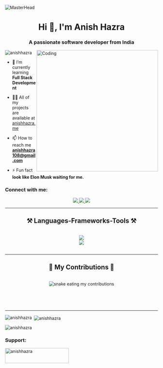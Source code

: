 ![MasterHead](https://media.licdn.com/dms/image/D4D16AQE37UKwivp1dQ/profile-displaybackgroundimage-shrink_350_1400/0/1693170185927?e=1698883200&v=beta&t=1aP_ZUJfk1xnQfKliCyESuchYBroFzo2JVkzuW8PtX0)
<h1 align="center">Hi 👋, I'm Anish Hazra</h1>
<h3 align="center">A passionate software developer from India</h3>
<img align="right" alt="Coding" width="400" src="https://i.giphy.com/media/3orif0rjs49gsPWg1y/giphy.gif">

<p align="left"> <img src="https://komarev.com/ghpvc/?username=anishhazra&label=Profile%20views&color=0e75b6&style=flat" alt="anishhazra" /> </p>



- 🌱 I’m currently learning **Full Stack Development**

- 👨‍💻 All of my projects are available at [anishhazra.me](https://anishhazra.me/)

- 📫 How to reach me **anishhazra108@gmail.com**

- ⚡ Fun fact **look like Elon Musk waiting for me.**

<h3 align="left">Connect with me:</h3>
<div align="center"> 
  <a href="mailto:pedro.sales.muniz@gmail.com">
    <img src="https://img.shields.io/badge/Gmail-333333?style=for-the-badge&logo=gmail&logoColor=red" />
  </a>
  <a href="https://linkedin.com/in/pedro-sales-muniz" target="_blank">
    <img src="https://img.shields.io/badge/LinkedIn-0077B5?style=for-the-badge&logo=linkedin&logoColor=white" target="_blank" />
  </a>
  <a href="https://salesp07.github.io" target="_blank">
     <img src="https://img.shields.io/badge/Portfolio-FF5722?style=for-the-badge&logo=todoist&logoColor=white" target="_blank" /> <!-- sqlite, safari, google-chrome are other good icon options -->
  </a>
</div>

 <hr/>
 
<h2 align="center">⚒️ Languages-Frameworks-Tools ⚒️</h2>
<br/>
<div align="center">
    <img src="https://skillicons.dev/icons?i=nodejs,github,python,javascript,typescript,express,firebase,mongodb,c,java,dart" /><br>
    <img src="https://skillicons.dev/icons?i=react,flutter,bootstrap,tailwind,mui,mysql,html,css,vscode,figma,git" />
</div>

<br/>
<hr/>

<div align="center">
  <h2>🐍 My Contributions 🐍</h2>
  <br>
  <img alt="snake eating my contributions" src="https://raw.githubusercontent.com/AnishHazra/AnishHazra/output/github-contribution-grid-snake.svg" />
  
  <br/><br/><br/>
</div>

<hr/>







<p><img align="left" src="https://github-readme-stats.vercel.app/api/top-langs?username=anishhazra&show_icons=true&locale=en&layout=compact" alt="anishhazra" /></p>

<p>&nbsp;<img align="center" src="https://github-readme-stats.vercel.app/api?username=anishhazra&show_icons=true&locale=en" alt="anishhazra" /></p>

<p><img align="center" src="https://github-readme-streak-stats.herokuapp.com/?user=anishhazra&" alt="anishhazra" /></p>

<h3 align="left">Support:</h3>
<p><a href="https://www.buymeacoffee.com/anishhazra"> <img align="left" src="https://cdn.buymeacoffee.com/buttons/v2/default-yellow.png" height="50" width="210" alt="anishhazra" /></a></p><br><br>
